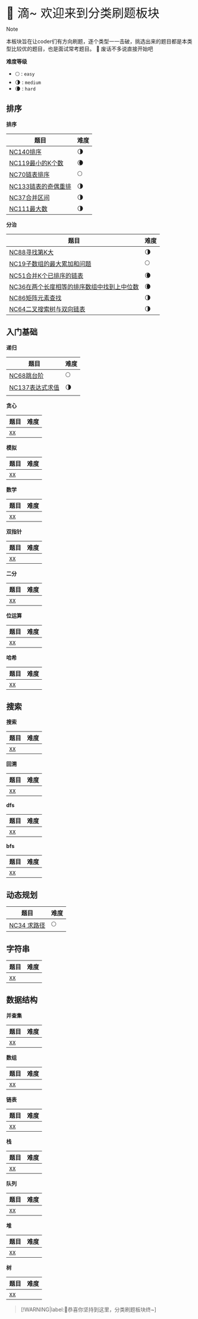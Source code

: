 <font size=6>🎨 滴~ 欢迎来到分类刷题板块</font>

> [!NOTE]
> 本板块旨在让coder们有方向刷题，逐个类型一一击破，挑选出来的题目都是本类型比较优的题目，也是面试常考题目。
> 🚄 废话不多说直接开始吧

**难度等级**
- 🌕  : `easy`
- 🌗 : `medium`
- 🌘 : `hard`



## 排序

**排序**

|题目|难度|
|----|----|
|[NC140排序](https://blog.nowcoder.net/n/7f89203eef22442383971c7911f632f7)|🌗 |
|[NC119最小的K个数](/Algorithm/排序/最小的K个数.html)|🌘 |
|[NC70链表排序](https://blog.nowcoder.net/n/87179030d1c8415ea08fae32364227a3)|🌕|
|[NC133链表的奇偶重排](https://blog.nowcoder.net/n/064993d21c394007a8eb6b88b925b3c4)|🌗 |
|[NC37合并区间](https://blog.nowcoder.net/n/834a656e47df44e58e830fdd87d3e253)|🌗 |
|[NC111最大数](https://blog.nowcoder.net/n/0055335a5be14d50a233618e38442287)|🌗 |

**分治**

|题目|难度|
|----|----|
|[NC88寻找第K大](https://blog.nowcoder.net/n/cb23fe260c744320a75499a3c7e69b14)|🌗 |
|[NC19子数组的最大累加和问题](https://blog.nowcoder.net/n/66f92eb12eb14718a1fedd751594a1a9)|🌕 |
|[NC51合并K个已排序的链表](https://blog.nowcoder.net/n/366e229c72fa45dfa243eb148f0032d0)|🌘 |
|[NC36在两个长度相等的排序数组中找到上中位数]()|🌘 |
|[NC86矩阵元素查找]()|🌗 |
|[NC64二叉搜索树与双向链表]()|🌗 |



## 入门基础


**递归**

| 题目 | 难度 |
| ---- | ---- |
| [NC68跳台阶]()        |  🌕   |
|  [NC137表达式求值]()    |   🌗   |
|      |      |

**贪心**

|题目|难度|
|----|----|
|[xx]()|   |

**模拟**

|题目|难度|
|----|----|
|[xx]()|   |


**数学**

|题目|难度|
|----|----|
|[xx]()|   |


**双指针**

|题目|难度|
|----|----|
|[xx]()|   |


**二分**

|题目|难度|
|----|----|
|[xx]()|   |


**位运算**

|题目|难度|
|----|----|
|[xx]()|   |


**哈希**

|题目|难度|
|----|----|
|[xx]()|   |


## 搜索



**搜索**

|题目|难度|
|----|----|
|[xx]()|   |

**回溯**

|题目|难度|
|----|----|
|[xx]()|   |


**dfs**

|题目|难度|
|----|----|
|[xx]()|   |


**bfs**

|题目|难度|
|----|----|
|[xx]()|   |


## 动态规划

|题目|难度|
|----|----|
|[NC34 求路径](https://www.nowcoder.com/practice/166eaff8439d4cd898e3ba933fbc6358?tpId=196&&tqId=37070&rp=1&ru=/ta/job-code-total&qru=/ta/job-code-total/question-ranking)| 🌕 |

## 字符串

|题目|难度|
|----|----|
|[xx]()|   |


## 数据结构

**并查集**

|题目|难度|
|----|----|
|[xx]()|   |

**数组**

|题目|难度|
|----|----|
|[xx]()|   |


**链表**

|题目|难度|
|----|----|
|[xx]()|   |


**栈**

|题目|难度|
|----|----|
|[xx]()|   |

**队列**

|题目|难度|
|----|----|
|[xx]()|   |

**堆**

|题目|难度|
|----|----|
|[xx]()|   |

**树**

|题目|难度|
|----|----|
|[xx]()|   |



> [!WARNING|label:🎉恭喜你坚持到这里，分类刷题板块终~]



